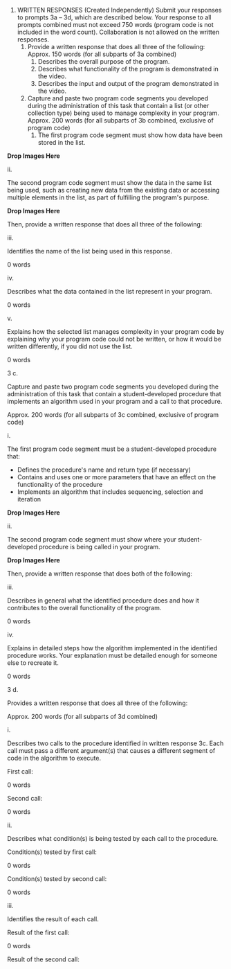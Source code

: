 1. WRITTEN RESPONSES (Created Independently)
   Submit your responses to prompts 3a – 3d, which are described below. Your response to all prompts combined must not exceed 750 words (program code is not included in the word count). Collaboration is not allowed on the written responses.
	1. Provide a written response that does all three of the following:
	   Approx. 150 words (for all subparts of 3a combined)
		1. Describes the overall purpose of the program.
		2. Describes what functionality of the program is demonstrated in the video.
		3. Describes the input and output of the program demonstrated in the video.
	2. Capture and paste two program code segments you developed during the administration of this task that contain a list (or other collection type) being used to manage complexity in your program.
	   Approx. 200 words (for all subparts of 3b combined, exclusive of program code)
		1. The first program code segment must show how data have been stored in the list.

**Drop Images Here**

ii.

The second program code segment must show the data in the same list being used, such as creating new data from the existing data or accessing multiple elements in the list, as part of fulfilling the program's purpose.

**Drop Images Here**

Then, provide a written response that does all three of the following:

iii.

Identifies the name of the list being used in this response.

0 words

  

iv.

Describes what the data contained in the list represent in your program.

0 words

  

v.

Explains how the selected list manages complexity in your program code by explaining why your program code could not be written, or how it would be written differently, if you did not use the list.

0 words

  

3 c.

Capture and paste two program code segments you developed during the administration of this task that contain a student-developed procedure that implements an algorithm used in your program and a call to that procedure.

Approx. 200 words (for all subparts of 3c combined, exclusive of program code)

i.

The first program code segment must be a student-developed procedure that:

-   Defines the procedure's name and return type (if necessary)
-   Contains and uses one or more parameters that have an effect on the functionality of the procedure
-   Implements an algorithm that includes sequencing, selection and iteration

**Drop Images Here**

ii.

The second program code segment must show where your student-developed procedure is being called in your program.

**Drop Images Here**

Then, provide a written response that does both of the following:

iii.

Describes in general what the identified procedure does and how it contributes to the overall functionality of the program.

0 words

  

iv.

Explains in detailed steps how the algorithm implemented in the identified procedure works. Your explanation must be detailed enough for someone else to recreate it.

0 words

  

3 d.

Provides a written response that does all three of the following:

Approx. 200 words (for all subparts of 3d combined)

i.

Describes two calls to the procedure identified in written response 3c. Each call must pass a different argument(s) that causes a different segment of code in the algorithm to execute.

First call:

0 words

  

Second call:

0 words

  

ii.

Describes what condition(s) is being tested by each call to the procedure.

Condition(s) tested by first call:

0 words

  

Condition(s) tested by second call:

0 words

  

iii.

Identifies the result of each call.

Result of the first call:

0 words

  

Result of the second call: